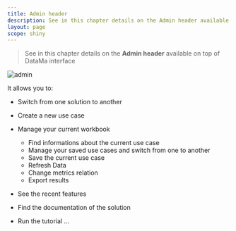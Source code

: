 ```yaml
---
title: Admin header
description: See in this chapter details on the Admin header available on top of DataMa interface
layout: page
scope: shiny
---
```


> See in this chapter details on the **Admin header**  available on top of DataMa interface

![admin]({{site.url}}/{{site.baseurl}}/core_app/images/compare_home_admin.png)


It allows you to:
* Switch from one solution to another
* Create a new use case
* Manage your current workbook
  * Find informations about the current use case
  * Manage your saved use cases and switch from one to another
  * Save the current use case
  * Refresh Data
  * Change metrics relation
  * Export results

* See the recent features
* Find the documentation of the solution
* Run the tutorial ...
